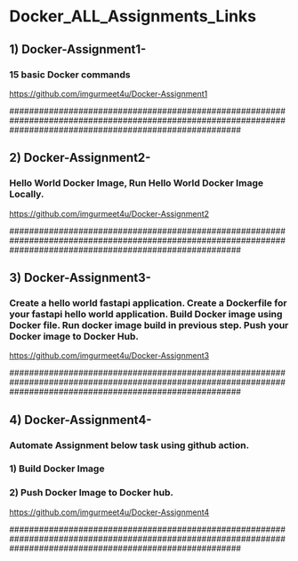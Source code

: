 # Docker_ALL_Assignments_Links

## 1) Docker-Assignment1-
### 15 basic Docker commands

https://github.com/imgurmeet4u/Docker-Assignment1

###############################################################################################################################################################

## 2) Docker-Assignment2-
### Hello World Docker Image, Run Hello World Docker Image Locally.

https://github.com/imgurmeet4u/Docker-Assignment2

###############################################################################################################################################################

## 3) Docker-Assignment3-
### Create a hello world fastapi application. Create a Dockerfile for your fastapi hello world application. Build Docker image using Docker file. Run docker image build in previous step. Push your Docker image to Docker Hub.

https://github.com/imgurmeet4u/Docker-Assignment3

###############################################################################################################################################################

## 4) Docker-Assignment4-
### Automate Assignment below task using github action. 
### 1) Build Docker Image
### 2) Push Docker Image to Docker hub.

https://github.com/imgurmeet4u/Docker-Assignment4

###############################################################################################################################################################
